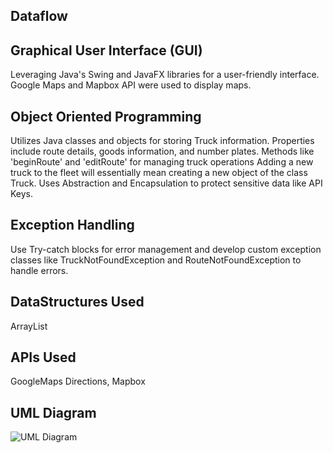## Dataflow

## Graphical User Interface (GUI) 

Leveraging Java's Swing and JavaFX libraries for a user-friendly interface. Google Maps and Mapbox API were used to display maps. 

## Object Oriented Programming

Utilizes Java classes and objects for storing Truck information. Properties include route details, goods information, and number plates. Methods like 'beginRoute' and 'editRoute' for managing truck operations Adding a new truck to the fleet will essentially mean creating a new object of the class Truck. Uses Abstraction and Encapsulation to protect sensitive data like API Keys.

## Exception Handling

Use Try-catch blocks for error management and develop custom exception classes like TruckNotFoundException and RouteNotFoundException to handle errors.

## DataStructures Used

ArrayList

## APIs Used

GoogleMaps Directions, Mapbox

## UML Diagram
![UML Diagram]("https://www.insidehighered.com/sites/default/files/media/gh%20-%20info%20interview.jpg")